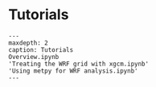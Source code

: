 # Tutorials

```{toctree}
---
maxdepth: 2
caption: Tutorials
Overview.ipynb
'Treating the WRF grid with xgcm.ipynb'
'Using metpy for WRF analysis.ipynb'
---
```
